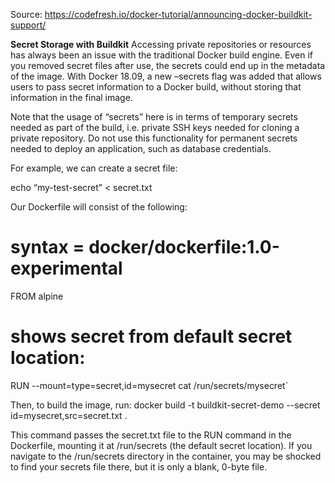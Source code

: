 Source: https://codefresh.io/docker-tutorial/announcing-docker-buildkit-support/

**Secret Storage with Buildkit**
Accessing private repositories or resources has always been an issue with the traditional Docker build engine.  Even if you removed secret files after use, the secrets could end up in the metadata of the image.  With Docker 18.09, a new –secrets flag was added that allows users to pass secret information to a Docker build, without storing that information in the final image.

Note that the usage of “secrets” here is in terms of temporary secrets needed as part of the build, i.e. private SSH keys needed for cloning a private repository.  Do not use this functionality for permanent secrets needed to deploy an application, such as database credentials.

For example, we can create a secret file:

echo “my-test-secret” &lt; secret.txt

Our Dockerfile will consist of the following:
# syntax = docker/dockerfile:1.0-experimental
FROM alpine
# shows secret from default secret location:
RUN --mount=type=secret,id=mysecret cat /run/secrets/mysecret`

Then, to build the image, run:
docker build -t buildkit-secret-demo --secret id=mysecret,src=secret.txt .


This command passes the secret.txt file to the RUN command in the Dockerfile, mounting it at /run/secrets (the default secret location).
If you navigate to the /run/secrets directory in the container, you may be shocked to find your secrets file there, but it is only a blank, 0-byte file.